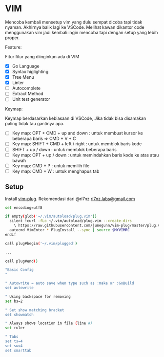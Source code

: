 # VIM 

Mencoba kembali mensetup vim yang dulu sempat dicoba tapi tidak nyaman. Akhirnya balik lagi ke VSCode. Melihat kawan dikantor code menggunakan vim jadi kembali ingin mencoba tapi dengan setup yang lebih proper. 

Feature:

Fitur fitur yang diinginkan ada di VIM

- [x] Go Language
- [x] Syntax higlighting
- [x] Tree Menu
- [x] Linter
- [ ] Autocomplete
- [ ] Extract Method
- [ ] Unit test generator

Keymap:

Keymap berdasarkan kebiasaan di VSCode, Jika tidak bisa disamakan paling tidak tau gantinya apa.

- [ ] Key map: OPT + CMD + up and down     : untuk membuat kursor ke beberapa baris => CMD + V + C
- [ ] Key map: SHIFT + CMD  + left / right : untuk memblok baris kode
- [ ] SHIFT + up / down                    : untuk memblok beberapa baris
- [ ] Key map: OPT + up / down             : untuk memindahkan baris kode ke atas atau bawah  
- [ ] Key map: CMD + P                     : untuk memilih file
- [ ] Key map: CMD + W                     : untuk menghapus tab

## Setup

Install [vim-plug](https://github.com/junegunn/vim-plug). Rekomendasi dari @ri7nz <ri7nz.labs@gmail.com>

```bash
set encoding=utf8

if empty(glob('~/.vim/autoload/plug.vim'))
  silent !curl -fLo ~/.vim/autoload/plug.vim --create-dirs
    \ https://raw.githubusercontent.com/junegunn/vim-plug/master/plug.vim
  autocmd VimEnter * PlugInstall --sync | source $MYVIMRC
endif

call plug#begin('~/.vim/plugged')

...

call plug#end()

"Basic Config
"

" Autowrite = auto save when type such as :make or :GoBuild
set autowrite

" Using backspace for removing
set bs=2

" Set show matching bracket
set showmatch

" Always shows location in file (line #)
set ruler

" Tabs
set ts=4
set sw=4
set smarttab
```
